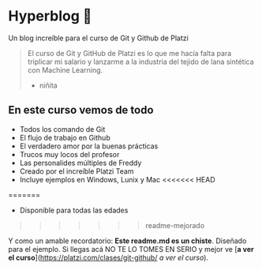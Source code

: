 # Hyperblog  💚
Un blog increíble para el curso de Git y Github de Platzi
> El curso de Git y GitHub de Platzi es lo que me hacía falta para triplicar mi salario y lanzarme a la industria del tejido de lana sintética con Machine Learning.
> - niñita

## En este curso vemos de todo
* Todos los comando de Git 
* El flujo de trabajo en Github
* El verdadero amor por la buenas prácticas 
* Trucos muy locos del profesor 
* Las personalides múltiples de Freddy
* Creado por el increíble Platzi Team
* Incluye ejemplos en Windows, Lunix y Mac
<<<<<<< HEAD

=======
* Disponible para todas las edades
>>>>>>> readme-mejorado

Y como un amable recordatorio: **Este readme.md es un chiste**. Diseñado para el ejemplo. Si llegas acá NO TE LO TOMES EN SERIO y mejor ve [**a ver el curso**](https://platzi.com/clases/git-github/ *a ver el curso*). 